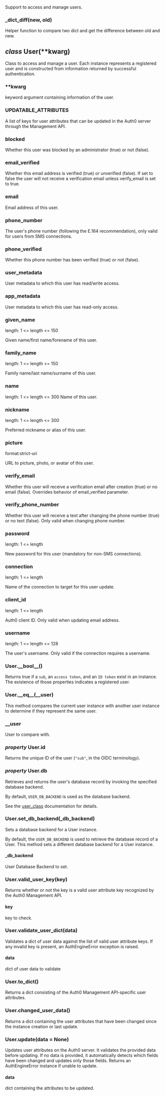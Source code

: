 Support to access and manage users.

### __\_dict_diff__(new, old)
Helper function to compare two dict and get the difference between old
and new.

## _class_ __User__(**kwarg)
Class to access and manage a user. Each instance represents a registered
user and is constructed from information returned by successful
authentication.

### **kwarg
keyword argument containing information of the user.

### UPDATABLE_ATTRIBUTES
A list of keys for user attributes that can be updated in the Auth0
server through the Management API.
	
### blocked
Whether this user was blocked by an administrator (true) or not
(false).

### email_verified
Whether this email address is verified (true) or unverified
(false). If set to false the user will not receive a verification
email unless verify_email is set to true.

### email
Email address of this user.

### phone_number
The user's phone number (following the E.164 recommendation), only
valid for users from SMS connections.

### phone_verified
Whether this phone number has been verified (true) or not (false).

### user_metadata
User metadata to which this user has read/write access.

### app_metadata
User metadata to which this user has read-only access.

### given_name
length: 1 <= length <= 150

Given name/first name/forename of this user.

### family_name
length: 1 <= length <= 150

Family name/last name/surname of this user.

### name
length: 1 <= length <= 300
Name of this user.

### nickname
length: 1 <= length <= 300

Preferred nickname or alias of this user.

### picture
format:strict-uri

URL to picture, photo, or avatar of this user.

### verify_email
Whether this user will receive a verification email after creation
(true) or no email (false). Overrides behavior of email_verified
parameter.

### verify_phone_number
Whether this user will receive a text after changing the phone
number (true) or no text (false). Only valid when changing phone
number.

### password
length: 1 <= length

New password for this user (mandatory for non-SMS connections).

### connection
length: 1 <= length

Name of the connection to target for this user update.

### client_id
length: 1 <= length

Auth0 client ID. Only valid when updating email address.

### username
length: 1 <= length <= 128

The user's username. Only valid if the connection requires a
username.

### User.__\_\_bool\_\___()
Returns true if a `sub`, an `access token`, and an `ID token` exist in an
instance. The existence of those properties indicates a registered
user.

### User.__\_\_eq\_\___(\_\_user)
This method compares the current user instance with another user
instance to determine if they represent the same user.

### __user
User to compare with.

### _property_ User.__id__
Returns the unique ID of the user (`"sub"`, in the OIDC terminology).

### _property_ User.__db__
Retrieves and returns the user's database record by invoking the
specified database backend.

By default, `USER_DB_BACKEND` is used as the database backend.
		
See the [user_class](user_class.md) documentation for details.
	
### User.__set_db_backend__(_db_backend)
Sets a database backend for a User instance.

By default, the `USER_DB_BACKEND` is used to retrieve the database record
of a User. This method sets a different database backend for a User
instance.

#### _db_backend
User Database Backend to set.
		
	
### User.__valid_user_key__(key)
Returns whether or not the key is a valid user attribute key
recognized by the Auth0 Management API.

#### key
key to check.
		

### User.__validate_user_dict__(data)
Validates a dict of user data against the list of valid user
attribute keys. If any invalid key is present, an AuthEngineError
exception is raised.

#### data
dict of user data to validate

### User.__to_dict__()
Returns a dict consisting of the Auth0 Management API-specific user
attributes.

### User.__changed_user_data__()
Returns a dict containing the user attributes that have been changed
since the instance creation or last update.

### User.__update__(data = None)
Updates user attributes on the Auth0 server. It validates the
provided data before updating. If no data is provided, it automatically
detects which fields have been changed and updates only those fields.
Returns an AuthEngineError instance if unable to update.

#### data
dict containing the attributes to be updated.
